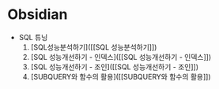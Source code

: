# Obsidian 

- SQL 튜닝
	 1. [SQL성능분석하기]([[SQL 성능분석하기]])
	 2. [SQL 성능개선하기 - 인덱스]([[SQL 성능개선하기 - 인덱스]])
	 3. [SQL 성능개선하기 - 조인]([[SQL 성능개선하기 - 조인]])
	 4. [SUBQUERY와 함수의 활용]([[SUBQUERY와 함수의 활용]])
